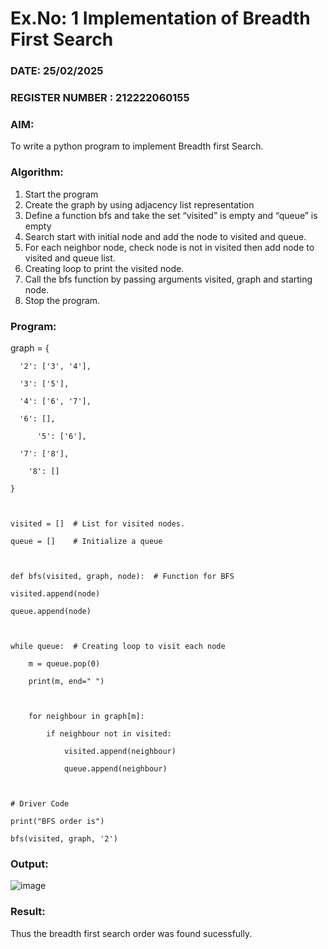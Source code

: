 # Ex.No: 1  Implementation of Breadth First Search 
### DATE: 25/02/2025                                                                
### REGISTER NUMBER : 212222060155
### AIM: 
To write a python program to implement Breadth first Search. 
### Algorithm:
1. Start the program
2. Create the graph by using adjacency list representation
3. Define a function bfs and take the set “visited” is empty and “queue” is empty
4. Search start with initial node and add the node to visited and queue.
5. For each neighbor node, check node is not in visited then add node to visited and queue list.
6.  Creating loop to print the visited node.
7.   Call the bfs function by passing arguments visited, graph and starting node.
8.   Stop the program.
### Program:


graph = {

      '2': ['3', '4'],

      '3': ['5'],

      '4': ['6', '7'],

      '6': [],

          '5': ['6'],

      '7': ['8'],

        '8': []

    }



    visited = []  # List for visited nodes.

    queue = []    # Initialize a queue



    def bfs(visited, graph, node):  # Function for BFS

    visited.append(node)

    queue.append(node)



    while queue:  # Creating loop to visit each node

        m = queue.pop(0)

        print(m, end=" ")



        for neighbour in graph[m]:

            if neighbour not in visited:

                visited.append(neighbour)

                queue.append(neighbour)



    # Driver Code

    print("BFS order is")

    bfs(visited, graph, '2')








### Output:
![image](https://github.com/user-attachments/assets/f1eae093-9f74-46f1-8c07-75b49d5802b8)



### Result:
Thus the breadth first search order was found sucessfully.
